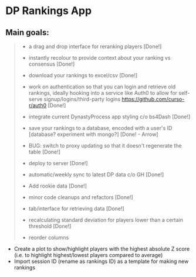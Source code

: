 # DP Rankings App

## Main goals:

> -   a drag and drop interface for reranking players [Done!]
>
> -   instantly recolour to provide context about your ranking vs consensus [Done!]
>
> -   download your rankings to excel/csv [Done!]
>
> -   work on authentication so that you can login and retrieve old rankings, ideally hooking into a service like Auth0 to allow for self-serve signup/logins/third-party logins <https://github.com/curso-r/auth0> [Done!]
>
> -   integrate current DynastyProcess app styling c/o bs4Dash [Done!]
>
> -   save your rankings to a database, encoded with a user's ID [database? experiment with mongo?] [Done! - Arrow]
>
> -   BUG: switch to proxy updating so that it doesn't regenerate the table [Done!]
> -   deploy to server [Done!]
> -   automatic/weekly sync to latest DP data c/o GH [Done!]
> -   Add rookie data [Done!]
> -   minor code cleanups and refactors [Done!]
> -   tab/interface for retrieving data [Done!]
> - recalculating standard deviation for players lower than a certain threshold [Done!]
> - reorder columns

- Create a plot to show/highlight players with the highest absolute Z score (i.e. to highlight highest/lowest players compared to average)
- Import session ID (rename as rankings ID) as a template for making new rankings
